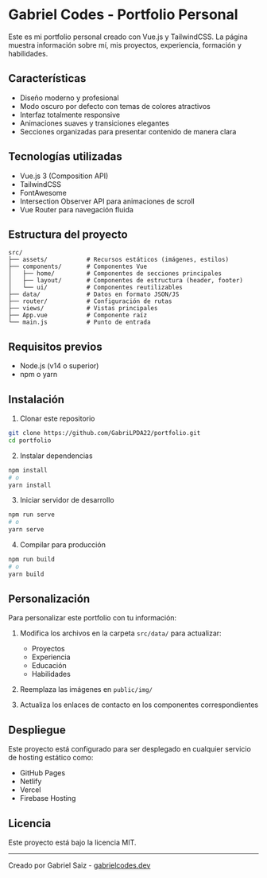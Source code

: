 # Gabriel Codes - Portfolio Personal

Este es mi portfolio personal creado con Vue.js y TailwindCSS. La página muestra información sobre mí, mis proyectos, experiencia, formación y habilidades.

## Características

- Diseño moderno y profesional
- Modo oscuro por defecto con temas de colores atractivos
- Interfaz totalmente responsive
- Animaciones suaves y transiciones elegantes
- Secciones organizadas para presentar contenido de manera clara

## Tecnologías utilizadas

- Vue.js 3 (Composition API)
- TailwindCSS
- FontAwesome
- Intersection Observer API para animaciones de scroll
- Vue Router para navegación fluida

## Estructura del proyecto

```
src/
├── assets/           # Recursos estáticos (imágenes, estilos)
├── components/       # Componentes Vue
│   ├── home/         # Componentes de secciones principales
│   ├── layout/       # Componentes de estructura (header, footer)
│   └── ui/           # Componentes reutilizables
├── data/             # Datos en formato JSON/JS
├── router/           # Configuración de rutas
├── views/            # Vistas principales
├── App.vue           # Componente raíz
└── main.js           # Punto de entrada
```

## Requisitos previos

- Node.js (v14 o superior)
- npm o yarn

## Instalación

1. Clonar este repositorio
```bash
git clone https://github.com/GabriLPDA22/portfolio.git
cd portfolio
```

2. Instalar dependencias
```bash
npm install
# o
yarn install
```

3. Iniciar servidor de desarrollo
```bash
npm run serve
# o
yarn serve
```

4. Compilar para producción
```bash
npm run build
# o
yarn build
```

## Personalización

Para personalizar este portfolio con tu información:

1. Modifica los archivos en la carpeta `src/data/` para actualizar:
   - Proyectos
   - Experiencia
   - Educación
   - Habilidades

2. Reemplaza las imágenes en `public/img/`

3. Actualiza los enlaces de contacto en los componentes correspondientes

## Despliegue

Este proyecto está configurado para ser desplegado en cualquier servicio de hosting estático como:

- GitHub Pages
- Netlify
- Vercel
- Firebase Hosting

## Licencia

Este proyecto está bajo la licencia MIT.

---

Creado por Gabriel Saiz - [gabrielcodes.dev](https://gabrielcodes.dev)